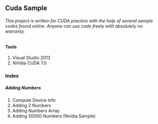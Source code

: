 ## Cuda Sample
###### This project is written for CUDA practice with the help of several sample codes found online. Anyone can use code freely with absolutely no warranty.

#### Tools
 1. Visual Studio 2013
 2. NVidia CUDA 7.0

### Index
##### Adding Numbers  
 1. Compute Device Info
 2. Adding 2 Numbers
 3. Adding Numbers Array
 4. Adding 50000 Numbers (Nvidia Sample)


